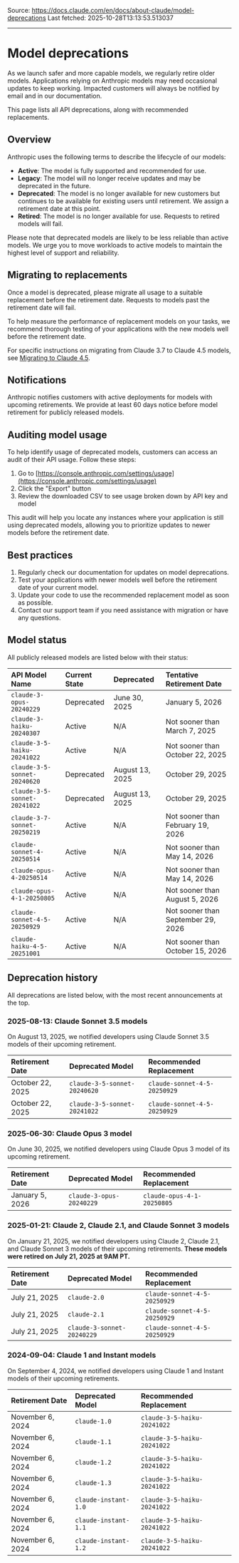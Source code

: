 Source: https://docs.claude.com/en/docs/about-claude/model-deprecations
Last fetched: 2025-10-28T13:13:53.513037

---

# Model deprecations

As we launch safer and more capable models, we regularly retire older models. Applications relying on Anthropic models may need occasional updates to keep working. Impacted customers will always be notified by email and in our documentation.

This page lists all API deprecations, along with recommended replacements.

## Overview

Anthropic uses the following terms to describe the lifecycle of our models:

* **Active**: The model is fully supported and recommended for use.
* **Legacy**: The model will no longer receive updates and may be deprecated in the future.
* **Deprecated**: The model is no longer available for new customers but continues to be available for existing users until retirement. We assign a retirement date at this point.
* **Retired**: The model is no longer available for use. Requests to retired models will fail.

<Warning>
  Please note that deprecated models are likely to be less reliable than active models. We urge you to move workloads to active models to maintain the highest level of support and reliability.
</Warning>

## Migrating to replacements

Once a model is deprecated, please migrate all usage to a suitable replacement before the retirement date. Requests to models past the retirement date will fail.

To help measure the performance of replacement models on your tasks, we recommend thorough testing of your applications with the new models well before the retirement date.

For specific instructions on migrating from Claude 3.7 to Claude 4.5 models, see [Migrating to Claude 4.5](/en/docs/about-claude/models/migrating-to-claude-4).

## Notifications

Anthropic notifies customers with active deployments for models with upcoming retirements. We provide at least 60 days notice before model retirement for publicly released models.

## Auditing model usage

To help identify usage of deprecated models, customers can access an audit of their API usage. Follow these steps:

1. Go to [https://console.anthropic.com/settings/usage](https://console.anthropic.com/settings/usage)
2. Click the "Export" button
3. Review the downloaded CSV to see usage broken down by API key and model

This audit will help you locate any instances where your application is still using deprecated models, allowing you to prioritize updates to newer models before the retirement date.

## Best practices

1. Regularly check our documentation for updates on model deprecations.
2. Test your applications with newer models well before the retirement date of your current model.
3. Update your code to use the recommended replacement model as soon as possible.
4. Contact our support team if you need assistance with migration or have any questions.

## Model status

All publicly released models are listed below with their status:

| API Model Name               | Current State | Deprecated      | Tentative Retirement Date          |
| :--------------------------- | :------------ | :-------------- | :--------------------------------- |
| `claude-3-opus-20240229`     | Deprecated    | June 30, 2025   | January 5, 2026                    |
| `claude-3-haiku-20240307`    | Active        | N/A             | Not sooner than March 7, 2025      |
| `claude-3-5-haiku-20241022`  | Active        | N/A             | Not sooner than October 22, 2025   |
| `claude-3-5-sonnet-20240620` | Deprecated    | August 13, 2025 | October 29, 2025                   |
| `claude-3-5-sonnet-20241022` | Deprecated    | August 13, 2025 | October 29, 2025                   |
| `claude-3-7-sonnet-20250219` | Active        | N/A             | Not sooner than February 19, 2026  |
| `claude-sonnet-4-20250514`   | Active        | N/A             | Not sooner than May 14, 2026       |
| `claude-opus-4-20250514`     | Active        | N/A             | Not sooner than May 14, 2026       |
| `claude-opus-4-1-20250805`   | Active        | N/A             | Not sooner than August 5, 2026     |
| `claude-sonnet-4-5-20250929` | Active        | N/A             | Not sooner than September 29, 2026 |
| `claude-haiku-4-5-20251001`  | Active        | N/A             | Not sooner than October 15, 2026   |

## Deprecation history

All deprecations are listed below, with the most recent announcements at the top.

### 2025-08-13: Claude Sonnet 3.5 models

On August 13, 2025, we notified developers using Claude Sonnet 3.5 models of their upcoming retirement.

| Retirement Date  | Deprecated Model             | Recommended Replacement      |
| :--------------- | :--------------------------- | :--------------------------- |
| October 22, 2025 | `claude-3-5-sonnet-20240620` | `claude-sonnet-4-5-20250929` |
| October 22, 2025 | `claude-3-5-sonnet-20241022` | `claude-sonnet-4-5-20250929` |

### 2025-06-30: Claude Opus 3 model

On June 30, 2025, we notified developers using Claude Opus 3 model of its upcoming retirement.

| Retirement Date | Deprecated Model         | Recommended Replacement    |
| :-------------- | :----------------------- | :------------------------- |
| January 5, 2026 | `claude-3-opus-20240229` | `claude-opus-4-1-20250805` |

### 2025-01-21: Claude 2, Claude 2.1, and Claude Sonnet 3 models

On January 21, 2025, we notified developers using Claude 2, Claude 2.1, and Claude Sonnet 3 models of their upcoming retirements. **These models were retired on July 21, 2025 at 9AM PT.**

| Retirement Date | Deprecated Model           | Recommended Replacement      |
| :-------------- | :------------------------- | :--------------------------- |
| July 21, 2025   | `claude-2.0`               | `claude-sonnet-4-5-20250929` |
| July 21, 2025   | `claude-2.1`               | `claude-sonnet-4-5-20250929` |
| July 21, 2025   | `claude-3-sonnet-20240229` | `claude-sonnet-4-5-20250929` |

### 2024-09-04: Claude 1 and Instant models

On September 4, 2024, we notified developers using Claude 1 and Instant models of their upcoming retirements.

| Retirement Date  | Deprecated Model     | Recommended Replacement     |
| :--------------- | :------------------- | :-------------------------- |
| November 6, 2024 | `claude-1.0`         | `claude-3-5-haiku-20241022` |
| November 6, 2024 | `claude-1.1`         | `claude-3-5-haiku-20241022` |
| November 6, 2024 | `claude-1.2`         | `claude-3-5-haiku-20241022` |
| November 6, 2024 | `claude-1.3`         | `claude-3-5-haiku-20241022` |
| November 6, 2024 | `claude-instant-1.0` | `claude-3-5-haiku-20241022` |
| November 6, 2024 | `claude-instant-1.1` | `claude-3-5-haiku-20241022` |
| November 6, 2024 | `claude-instant-1.2` | `claude-3-5-haiku-20241022` |
